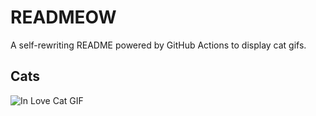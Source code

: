 # READMEOW

A self-rewriting README powered by GitHub Actions to display cat gifs.

## Cats

![In Love Cat GIF](https://media2.giphy.com/media/MDJ9IbxxvDUQM/200.gif?cid=9acd02da8j5k4k4phjp6zy67xlkffyghyrbwbg5ekqlsyfrc&ep=v1_gifs_search&rid=200.gif&ct=g)
